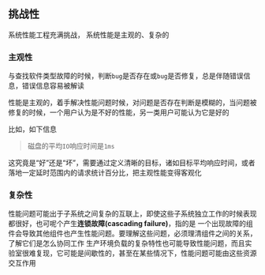 ## 挑战性

系统性能工程充满挑战， 系统性能是主观的、复杂的

### 主观性

与查找软件类型故障的时候，判断`bug`是否存在或`bug`是否修复，总是伴随错误信息，错误信息容易被解读

性能是主观的，着手解决性能问题时候，对问题是否存在判断是模糊的，当问题被修复的时候，一个用户认为是不好的性能，另一类用户可能认为它是好的

比如，如下信息

> 磁盘的平均`IO`响应时间是`1ms`

这究竟是“好”还是“坏”，需要通过定义清晰的目标，诸如目标平均响应时间，或者落地一定延时范围内的请求统计百分比，把主观性能变得客观化


### 复杂性

性能问题可能出于子系统之间复杂的互联上，即使这些子系统独立工作的时候表现都很好，也可呢个产生**连锁故障(cascading failure)**，指的是
一个出现故障的组件会导致其他组件也产生性能问题。要理解这些问题，必须理清组件之间的关系， 了解它们是怎么协同工作
生产环境负载的复杂特性也可能导致性能问题，而且实验室很难复现，它可能是间歇性的，甚至在某些情况下，性能问题可能由这些资源交互作用



